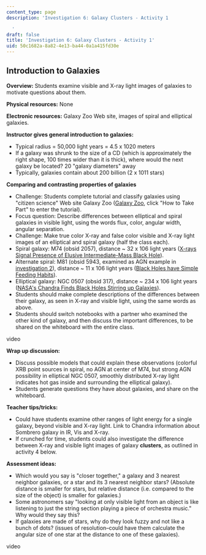 ```yaml
---
content_type: page
description: 'Investigation 6: Galaxy Clusters - Activity 1

  '
draft: false
title: 'Investigation 6: Galaxy Clusters - Activity 1'
uid: 50c1682a-8a82-4e13-ba44-0a1a415fd30e
---
```

## **Introduction to Galaxies**

**Overview:** Students examine visible and X-ray light images of galaxies to motivate questions about them.

**Physical resources:** None

**Electronic resources:** Galaxy Zoo Web site, images of spiral and elliptical galaxies.

**Instructor gives general introduction to galaxies:**

- Typical radius = 50,000 light years = 4.5 x 1020 meters
- If a galaxy was shrunk to the size of a CD (which is approximately the right shape, 100 times wider than it is thick), where would the next galaxy be located? 20 "galaxy diameters" away
- Typically, galaxies contain about 200 billion (2 x 1011 stars)

**Comparing and contrasting properties of galaxies**

- Challenge: Students complete tutorial and classify galaxies using "citizen science" Web site Galaxy Zoo ([Galaxy Zoo](http://www.galaxyzoo.org/), click "How to Take Part" to enter the tutorial).
- Focus question: Describe differences between elliptical and spiral galaxies in visible light, using the words flux, color, angular width, angular separation.
- Challenge: Make true color X-ray and false color visible and X-ray light images of an elliptical and spiral galaxy (half the class each).
- Spiral galaxy: M74 (obsid 2057), distance ~ 32 x 106 light years ([X-rays Signal Presence of Elusive Intermediate-Mass Black Hole](http://chandra.harvard.edu/press/05_releases/press_032205.html)).
- Alternate spiral: M81 (obsid 5943, examined as AGN example in [investigation 2](https://old.ocw.mit.edu/high-school/physics/chandra-astrophysics-institute/investigation-2-light-and-color)), distance ~ 11 x 106 light years ([Black Holes have Simple Feeding Habits](http://chandra.harvard.edu/press/08_releases/press_061808.html)).
- Elliptical galaxy: NGC 0507 (obsid 317), distance ~ 234 x 106 light years ([NASA's Chandra Finds Black Holes Stirring up Galaxies](http://chandra.harvard.edu/press/06_releases/press_011006.html)).
- Students should make complete descriptions of the differences between their galaxy, as seen in X-ray and visible light, using the same words as above.
- Students should switch notebooks with a partner who examined the other kind of galaxy, and then discuss the important differences, to be shared on the whiteboard with the entire class.

video 

**Wrap up discussion:**

- Discuss possible models that could explain these observations (colorful XRB point sources in spiral, no AGN at center of M74, but strong AGN possibility in elliptical NGC 0507, smoothly distributed X-ray light indicates hot gas inside and surrounding the elliptical galaxy).
- Students generate questions they have about galaxies, and share on the whiteboard.

**Teacher tips/tricks:**

- Could have students examine other ranges of light energy for a single galaxy, beyond visible and X-ray light. Link to Chandra information about Sombrero galaxy in IR, Vis and X-ray.
- If crunched for time, students could also investigate the difference between X-ray and visible light images of galaxy **clusters**, as outlined in activity 4 below.

**Assessment ideas:**

- Which would you say is "closer together," a galaxy and 3 nearest neighbor galaxies, or a star and its 3 nearest neighbor stars? (Absolute distance is smaller for stars, but relative distance (i.e. compared to the size of the object) is smaller for galaxies.)
- Some astronomers say "looking at only visible light from an object is like listening to just the string section playing a piece of orchestra music." Why would they say this?
- If galaxies are made of stars, why do they look fuzzy and not like a bunch of dots? (issues of resolution–could have them calculate the angular size of one star at the distance to one of these galaxies).

video